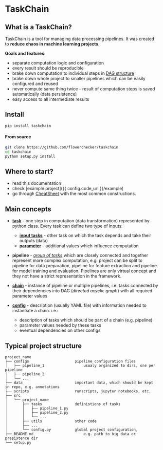 # TaskChain

## What is a TaskChain?

TaskChain is a tool for managing data processing pipelines.
It was created to **reduce chaos in machine learning projects**.

**Goals and features:**

- separate computation logic and configuration
- every result should be reproducible
- brake down computation to individual steps in [DAG structure](https://en.wikipedia.org/wiki/Directed_acyclic_graph)
- brake down whole project to smaller pipelines which can be easily configured and reused 
- never compute same thing twice - result of computation steps is saved automatically (data persistence)
- easy access to all intermediate results

## Install 

```bash
pip install taskchain
```

#### From source

```bash
git clone https://github.com/flowerchecker/taskchain
cd taskchain
python setup.py install
```


## Where to start?

- read this documentation
- check [example project]({{ config.code_url }}/example)
- go through [CheatSheet]({{config.base_url}}/cheatsheet) with the most common constructions. 


## Main concepts

- **[task]({{config.base_url}}/tasks)** - one step in computation (data transformation) represented by python class.
        Every task can define two type of inputs:
    - **[input tasks]({{config.base_url}}/tasks#input-tasks)** - other task on which the task depends and take their outputs (data)
    - **[parameter]({{config.base_url}}/tasks#parameters)** - additional values which influence computation 

- **pipeline** - *[group of tasks]({{config.base_url}}/tasks/#task-names-and-groups)* which are closely connected and together represent more complex computation,
        e.g. project can be split to pipeline for data preparation, 
        pipeline for feature extraction and pipeline for model training and evaluation.
        Pipelines are only virtual concept and they not have a strict representation in the framework.

- **[chain]({{config.base_url}}/chains)** - instance of pipeline or multiple pipelines, 
        i.e. tasks connected by their dependencies into DAG (*directed acyclic graph*) with all required parameter values  

- **[config]({{config.base_url}}/configs)** - description (usually YAML file) with information needed to instantiate a chain. i.e.:
    - description of tasks which should be part of a chain (e.g. pipeline)
    - parameter values needed by these tasks
    - eventual dependencies on other configs 


## Typical project structure

```
project_name
├── configs                     pipeline configuration files
│   ├── pipeline_1                  usualy organized to dirs, one per pipeline
│   ├── pipeline_2
│   └── ...
├── data                        important data, which should be kept in repo, e.g. annotations
├── scripts                     runscripts, jupyter notebooks, etc.
├── src
│   └── project_name
│       ├── tasks               definistions of tasks
│       │   ├── pipeline_1.py
│       │   ├── pipeline_2.py
│       │   └── ...
│       ├── utils               other code
│       ├── ...
│       └── config.py           global project configuration,
├── README.md                       e.g. path to big data or presistence dir
└── setup.py
```
